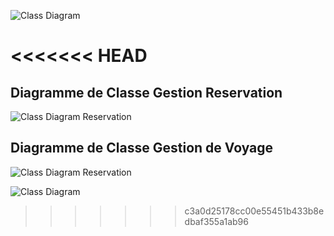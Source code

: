 ![Class Diagram](https://i.ibb.co/PjfyHmq/classe.png)  

<<<<<<< HEAD
=======

## Diagramme de Classe Gestion Reservation

![Class Diagram Reservation](https://i.ibb.co/F8gvYgT/class-diagram-Gestion-Reservation.jpg)

## Diagramme de Classe Gestion de Voyage

![Class Diagram Reservation](https://i.ibb.co/NWTrCMz/class-diagram-Gestion-Voyage.jpg)

![Class Diagram](https://i.ibb.co/PjfyHmq/classe.png)  
>>>>>>> c3a0d25178cc00e55451b433b8edbaf355a1ab96
